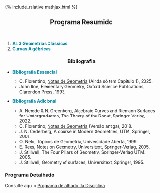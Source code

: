 {% include_relative mathjax.html %}

<h2 align="center"> Programa Resumido </h2>
<br>
  
1. <span style="color:#0085A1">**As 3 Geometrias Clássicas**</span>
2. <span style="color:#0085A1">**Curvas Algébricas**</span> 

<h3 align="center"> Bibliografia </h3>

- <span style="color:#0085A1">**Bibliografia Essencial**</span>
  - C. Florentino, [Notas de Geometria](http://cfloren.wdfiles.com/local--files/ensino/Geometria-2025.pdf) (Ainda só tem Capítulo 1), 2025.
  - John Roe, Elementary Geometry, Oxford Science Publications, Clarendon Press, 1993.

- <span style="color:#0085A1">**Bibliografia Adicional**</span>
  - A. Nerode & N. Greenberg, Algebraic Curves and Riemann Surfaces for Undergraduates, The Theory of the Donut, Springer-Verlag, 2022.  
  - C. Florentino, [Notas de Geometria](http://cfloren.wdfiles.com/local--files/livros/Geo.pdf) (Versão antiga), 2018.
  - J. N. Cederberg, A course in Modern Geometries, UTM, Springer, 2001.
  - O. Neto, Tópicos de Geometria, Universidade Aberta, 1999.
  - E. Rees, Notes on Geometry, Universitext, Springer-Verlag, 2005.
  - J. Stillwell, The Four Pillars of Geometry, Springer-Verlag UTM, 2005.
  - J. Stillwell, Geometry of surfaces, Universitext, Springer, 1995.

### Programa Detalhado

Consulte aqui o [Programa detalhado da Disciplina](sumarios.md) 
